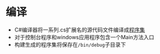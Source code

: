 # 编译

- C\#编译器将一系列.cs扩展名的源代码文件编译成[程序集](csharp_programset.md)
- 对于控制台程序和windows应用程序包含一个Main方法入口
- 构建生成的程序集将保存在`/bin/debug`子目录下

